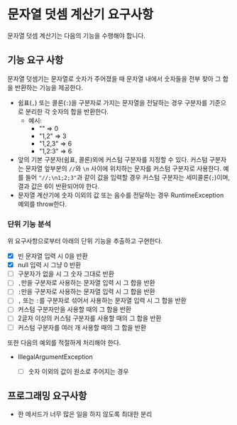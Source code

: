 # 문자열 덧셈 계산기 요구사항

문자열 덧셈 계산기는 다음의 기능을 수행해야 합니다.

## 기능 요구 사항
문자열 덧셈기는 문자열로 숫자가 주어졌을 때 문자열 내에서 숫자들을 전부 찾아 그 합을 반환하는 기능을 제공한다.

- 쉼표(`,`) 또는 콜론(`:`)을 구분자로 가지는 문자열을 전달하는 경우 구분자를 기준으로 분리한 각 숫자의 합을 반환한다.
  - 예시:
    - "" => 0
    - "1,2" => 3
    - "1,2,3" => 6
    - "1,2:3" => 6
- 앞의 기본 구분자(쉼표, 콜론)외에 커스텀 구분자를 지정할 수 있다.
  커스텀 구분자는 문자열 앞부분의 `//`와 `\n` 사이에 위치하는 문자를 커스텀 구분자로 사용한다.
  예를 들어 `"//;\n1;2;3"`과 같이 값을 입력할 경우 커스텀 구분자는 세미콜론(`;`)이며, 결과 값은 6이 반환되어야 한다.
- 문자열 계산기에 숫자 이외의 값 또는 음수를 전달하는 경우 RuntimeException 예외를 throw한다.

### 단위 기능 분석
위 요구사항으로부터 아래의 단위 기능을 추출하고 구현한다.
- [x] 빈 문자열 입력 시 0을 반환
- [x] null 입력 시 그냥 0 반환
- [ ] 구분자가 없을 시 그 숫자 그대로 반환
- [ ] `,`만을 구분자로 사용하는 문자열 입력 시 그 합을 반환
- [ ] `:`만을 구분자로 사용하는 문자열 입력 시 그 합을 반환
- [ ] `,` 또는 `:`를 구분자로 섞어서 사용하는 문자열 입력 시 그 합을 반환
- [ ] 커스텀 구분자만을 사용할 때의 그 합을 반환
- [ ] 2글자 이상의 커스텀 구분자를 사용할 때의 그 합을 반환
- [ ] 커스텀 구분자를 여러 개 사용할 때의 그 합을 반환

또한 다음의 예외를 적절하게 처리해야 한다.
- IllegalArgumentException
  - [ ] 숫자 이외의 값이 원소로 주어지는 경우


## 프로그래밍 요구사항
- 한 메서드가 너무 많은 일을 하지 않도록 최대한 분리
